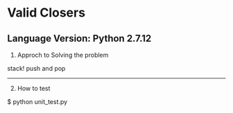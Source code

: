 Valid Closers
=======
Language Version: Python 2.7.12
-------
1. Approch to Solving the problem

stack! push and pop

-------

2. How to test

$ python unit_test.py
